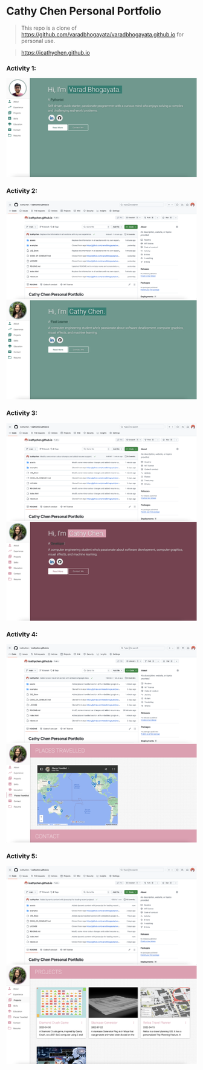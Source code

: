 # Cathy Chen Personal Portfolio 
> This repo is a clone of https://github.com/varadbhogayata/varadbhogayata.github.io for personal use.

> https://icathychen.github.io


### Activity 1:
<img src="assets/img/act1.png">

### Activity 2:
<img src="assets/img/activity2.png">
<img src="assets/img/s1.png">

### Activity 3:
<img src="assets/img/activity3_2.png">
<img src="assets/img/S3.png">

### Activity 4:
<img src="assets/img/activity4.png">
<img src="assets/img/s4.png">

### Activity 5:
<img src="assets/img/Activity5.png">
<img src="assets/img/A5_3.png">


